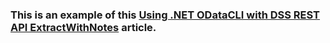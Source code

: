 ### This is an example of this [Using .NET ODataCLI with DSS REST API ExtractWithNotes](https://developers.lseg.com/en/article-catalog/article/using--net-odatacli-with-dss-rest-api-extractwithnotes) article. 
